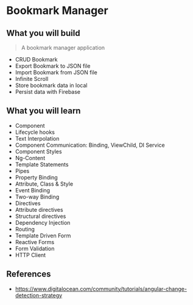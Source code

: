 # Bookmark Manager

## What you will build

> A bookmark manager application

- CRUD Bookmark
- Export Bookmark to JSON file
- Import Bookmark from JSON file
- Infinite Scroll
- Store bookmark data in local
- Persist data with Firebase

## What you will learn

- Component
- Lifecycle hooks
- Text Interpolation
- Component Communication: Binding, ViewChild, DI Service
- Component Styles
- Ng-Content
- Template Statements
- Pipes
- Property Binding
- Attribute, Class & Style
- Event Binding
- Two-way Binding
- Directives
- Attribute directives
- Structural directives
- Dependency Injection
- Routing
- Template Driven Form
- Reactive Forms
- Form Validation
- HTTP Client

## References

- https://www.digitalocean.com/community/tutorials/angular-change-detection-strategy
